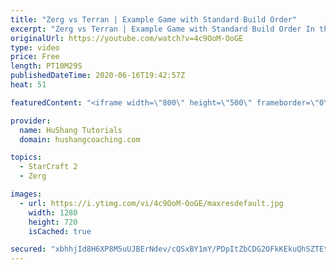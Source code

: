 ```yaml
---
title: "Zerg vs Terran | Example Game with Standard Build Order"
excerpt: "Zerg vs Terran | Example Game with Standard Build Order In this guide we learn how to defend early Terran attacks.  Coaching -------------------------------------------------------------------------- Interested in Starcraft lessons? Check out my website! I would love to help you improve and reach your"
originalUrl: https://youtube.com/watch?v=4c9OoM-OoGE
type: video
price: Free
length: PT10M29S
publishedDateTime: 2020-06-16T19:42:57Z
heat: 51

featuredContent: "<iframe width=\"800\" height=\"500\" frameborder=\"0\" src=\"https://www.youtube.com/embed/4c9OoM-OoGE\" allow=\"accelerometer; autoplay; encrypted-media; gyroscope; picture-in-picture\" allowfullscreen></iframe>"

provider:
  name: HuShang Tutorials
  domain: hushangcoaching.com

topics:
  - StarCraft 2
  - Zerg

images:
  - url: https://i.ytimg.com/vi/4c9OoM-OoGE/maxresdefault.jpg
    width: 1280
    height: 720
    isCached: true

secured: "xbhhjId8H6XP8M5uUJBErNdev/cQSxBY1mY/PDpItZbCDG2OFkKEkuQhSZTEtkSdqOh7s4ieliTuSZK7yPxHHr1x5WPviR7mGX2fZrB2pbKtA2ZeQXpCPD7NmWhuj+H78l6gEWQ/+RSIQmFGoouRfnfBpOe19DFW6SImnmF0ru/w4mfyPd3GrfsCsLMLDcItz3KbcJmInaYiAPuhBjv3fXXiA68h97OQ9sSbZDSBkSKLzfQiRVM5oWbgAG/zYh42Dsp23tjbDZqhaShqEVrLtsfaPX7oVh+iNvOZJ/NGj3cycZQChNigOIdV5hJgphF2+iDmzYXozKDdjnaGoZEOIvNgVDzNp9pB3wFtT8iQ69ERu+EdyeSQqH5cEPeURPVgfvyrUxcvV43irfnoK8hggFfSNAdg8Vz+pNt5CnQJUaQ=;lp9OJPP273n0n6LC87fY1g=="
---
```


